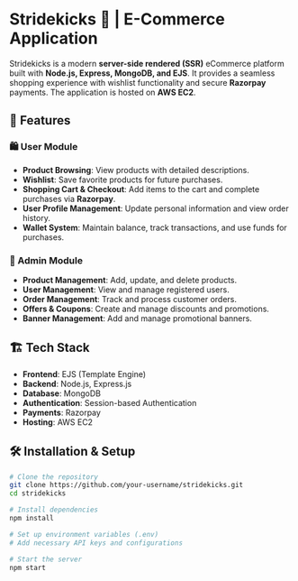 # Stridekicks 🛒 | E-Commerce Application

Stridekicks is a modern **server-side rendered (SSR)** eCommerce platform built with **Node.js, Express, MongoDB, and EJS**. It provides a seamless shopping experience with wishlist functionality and secure **Razorpay** payments. The application is hosted on **AWS EC2**.

## 🚀 Features

### 🛍️ User Module
- **Product Browsing**: View products with detailed descriptions.
- **Wishlist**: Save favorite products for future purchases.
- **Shopping Cart & Checkout**: Add items to the cart and complete purchases via **Razorpay**.
- **User Profile Management**: Update personal information and view order history.
- **Wallet System**: Maintain balance, track transactions, and use funds for purchases.

### 🔧 Admin Module
- **Product Management**: Add, update, and delete products.
- **User Management**: View and manage registered users.
- **Order Management**: Track and process customer orders.
- **Offers & Coupons**: Create and manage discounts and promotions.
- **Banner Management**: Add and manage promotional banners.

## 🏗️ Tech Stack
- **Frontend**: EJS (Template Engine)
- **Backend**: Node.js, Express.js
- **Database**: MongoDB
- **Authentication**: Session-based Authentication
- **Payments**: Razorpay
- **Hosting**: AWS EC2

## 🛠️ Installation & Setup
```bash
# Clone the repository
git clone https://github.com/your-username/stridekicks.git
cd stridekicks

# Install dependencies
npm install

# Set up environment variables (.env)
# Add necessary API keys and configurations

# Start the server
npm start